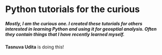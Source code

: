 # Python tutorials for the curious

##### Mostly, I am the curious one. I created these tutorials for others interested in learning Python and using it for geosptial analysis. Often they contain things that I have recently learned myself.

**Tasnuva Udita** is doing this!
